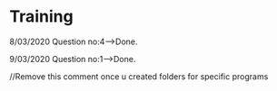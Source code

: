 # Training
8/03/2020
Question no:4-->Done.

9/03/2020
Question no:1-->Done.


//Remove this comment once u created folders for specific programs
